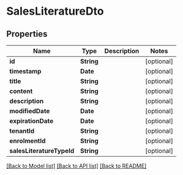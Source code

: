 # SalesLiteratureDto

## Properties
Name | Type | Description | Notes
------------ | ------------- | ------------- | -------------
**id** | **String** |  | [optional] 
**timestamp** | **Date** |  | [optional] 
**title** | **String** |  | [optional] 
**content** | **String** |  | [optional] 
**description** | **String** |  | [optional] 
**modifiedDate** | **Date** |  | [optional] 
**expirationDate** | **Date** |  | [optional] 
**tenantId** | **String** |  | [optional] 
**enrolmentId** | **String** |  | [optional] 
**salesLiteratureTypeId** | **String** |  | [optional] 

[[Back to Model list]](../README.md#documentation-for-models) [[Back to API list]](../README.md#documentation-for-api-endpoints) [[Back to README]](../README.md)


